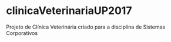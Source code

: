 # clinicaVeterinariaUP2017
Projeto de Clínica Veterinária criado para a disciplina de Sistemas Corporativos
